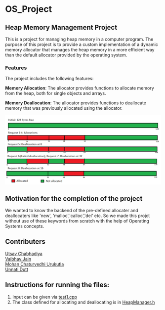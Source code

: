 # OS_Project

## Heap Memory Management Project
This is a project for managing heap memory in a computer program. The purpose of this project is to provide a custom implementation of a dynamic memory allocator that manages the heap memory in a more efficient way than the default allocator provided by the operating system.

### Features
The project includes the following features:

**Memory Allocation**: The allocator provides functions to allocate memory from the heap, both for single objects and arrays.

**Memory Deallocation**: The allocator provides functions to deallocate memory that was previously allocated using the allocator.

![Diagram](https://github.com/utsavchab/OS_Project/blob/main/GFG-21.png)

## Motivation for the completion of the project
We wanted to know the backend of the pre-defined allocater and deallocaters like 'new', 'malloc','calloc','del' etc. So we made this projct without use of these keywords from scratch with the help of Operating Systems concepts.


## Contributers
[Utsav Chabhadiya](https://github.com/utsavchab)  
[Vaibhav Jain](https://github.com/VaibhavJain05)  
[Mohan Chaturvedhi Urukutla](https://github.com/MohanChaturvedhi)  
[Unnati Dutt](https://github.com/18unnatidutt)  

## Instructions for running the files:
1. Input can be given via [test1.cpp](https://github.com/utsavchab/OS_Project/blob/main/test.cpp)
2. The class defined for allocating and deallocating is in [HeapManager.h](https://github.com/utsavchab/OS_Project/blob/main/HeapManager.h)

